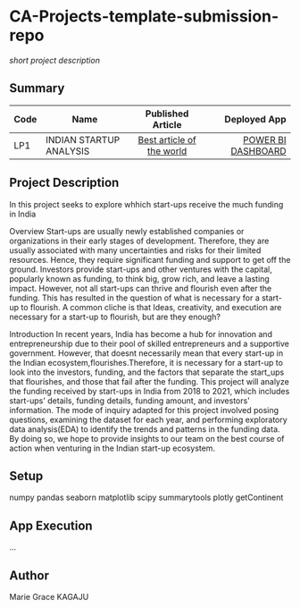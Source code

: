 # CA-Projects-template-submission-repo
*short project description*

## Summary
| Code      | Name        | Published Article |  Deployed App |
|-----------|-------------|:-------------:|------:|
| LP1 | INDIAN STARTUP ANALYSIS |  [Best article of the world](/) | [POWER BI DASHBOARD](https://app.powerbi.com/groups/me/reports/4d375e6f-98c3-4e99-824e-675cb929d722/ReportSection) |

## Project Description
In this project seeks to explore whhich start-ups receive the much funding in India

Overview
Start-ups are usually newly established companies or organizations in their early stages of development. Therefore, they are usually associated with many uncertainties and risks for their limited resources. Hence, they require significant funding and support to get off the ground. Investors provide start-ups and other ventures with the capital, popularly known as funding, to think big, grow rich, and leave a lasting impact. However, not all start-ups can thrive and flourish even after the funding. This has resulted in the question of what is necessary for a start-up to flourish. A common cliche is that Ideas, creativity, and execution are necessary for a start-up to flourish, but are they enough?

Introduction
In recent years, India has become a hub for innovation and entrepreneurship due to their pool of skilled entrepreneurs and a supportive government. However, that doesnt necessarily mean that every start-up in the Indian ecosystem,flourishes.Therefore, it is necessary for a start-up to look into the investors, funding, and the factors that separate the start_ups that flourishes, and those that fail after the funding. This project will analyze the funding received by start-ups in India from 2018 to 2021, which includes start-ups' details, funding details, funding amount, and investors' information. The mode of inquiry adapted for this project involved posing questions, examining the dataset for each year, and performing exploratory data analysis(EDA) to identify the trends and patterns in the funding data. By doing so, we hope to provide insights to our team on the best course of action when venturing in the Indian start-up ecosystem.


## Setup
numpy
pandas
seaborn
matplotlib
scipy
summarytools
plotly
getContinent

## App Execution
...

## Author
Marie Grace KAGAJU

